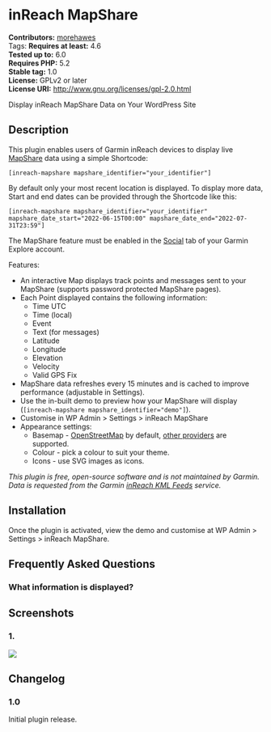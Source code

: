 # inReach MapShare #
**Contributors:** [morehawes](https://profiles.wordpress.org/morehawes/)  
Tags: 
**Requires at least:** 4.6  
**Tested up to:** 6.0  
**Requires PHP:** 5.2  
**Stable tag:** 1.0  
**License:** GPLv2 or later  
**License URI:** http://www.gnu.org/licenses/gpl-2.0.html  

Display inReach MapShare Data on Your WordPress Site

## Description ##

This plugin enables users of Garmin inReach devices to display live <a href="https://explore.garmin.com/Social">MapShare</a> data using a simple Shortcode:


	[inreach-mapshare mapshare_identifier="your_identifier"]


By default only your most recent location is displayed. To display more data, Start and end dates can be provided through the Shortcode like this:


	[inreach-mapshare mapshare_identifier="your_identifier" mapshare_date_start="2022-06-15T00:00" mapshare_date_end="2022-07-31T23:59"]


The MapShare feature must be enabled in the <a href="https://explore.garmin.com/Social">Social</a> tab of your Garmin Explore account.

Features:

* An interactive Map displays track points and messages sent to your MapShare (supports password protected MapShare pages).
* Each Point displayed contains the following information:
	* Time UTC
	* Time (local)
	* Event
	* Text (for messages)
	* Latitude
	* Longitude
	* Elevation
	* Velocity
	* Valid GPS Fix
* MapShare data refreshes every 15 minutes and is cached to improve performance (adjustable in Settings).
* Use the in-built demo to preview how your MapShare will display (`[inreach-mapshare mapshare_identifier="demo"]`).
* Customise in WP Admin > Settings > inReach MapShare
* Appearance settings:
	* Basemap - <a href="https://www.openstreetmap.org/fixthemap">OpenStreetMap</a> by default, <a href="https://leaflet-extras.github.io/leaflet-providers/preview/">other providers</a> are supported.
	* Colour - pick a colour to suit your theme.
	* Icons - use SVG images as icons.

*This plugin is free, open-source software and is not maintained by Garmin. Data is requested from the Garmin <a href="https://support.garmin.com/en-CA/?faq=tdlDCyo1fJ5UxjUbA9rMY8">inReach KML Feeds</a> service.*

## Installation ##

Once the plugin is activated, view the demo and customise at WP Admin > Settings > inReach MapShare.

## Frequently Asked Questions ##

### What information is displayed? ###



## Screenshots ##

### 1.  ###
![](https://ps.w.org/inreach-mapshare/assets/screenshot-1.jpg)


## Changelog ##

### 1.0 ###

Initial plugin release.